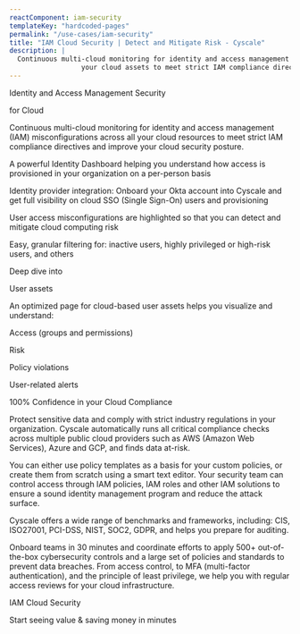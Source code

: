 ```yaml
---
reactComponent: iam-security
templateKey: "hardcoded-pages"
permalink: "/use-cases/iam-security"
title: "IAM Cloud Security | Detect and Mitigate Risk - Cyscale"
description: |
  Continuous multi-cloud monitoring for identity and access management (IAM) misconfigurations across all
                  your cloud assets to meet strict IAM compliance directives and improve your cloud security posture.
---
```


Identity and Access Management Security

for Cloud

Continuous multi-cloud monitoring for identity and access management (IAM)
                                misconfigurations across all your cloud resources to meet strict IAM compliance
                                directives and improve your cloud security posture.

A powerful Identity Dashboard helping you understand how access is provisioned
                                        in your organization on a per-person basis

Identity provider integration: Onboard your Okta account into Cyscale and get
                                        full visibility on cloud SSO (Single Sign-On) users and provisioning

User access misconfigurations are highlighted so that you can detect and
                                        mitigate cloud computing risk

Easy, granular filtering for: inactive users, highly privileged or high-risk
                                        users, and others

Deep dive into

User assets

An optimized page for cloud-based user assets helps you visualize and understand:

Access (groups and permissions)

Risk

Policy violations

User-related alerts

100% Confidence in your Cloud Compliance

Protect sensitive data and comply with strict industry regulations in your
                                        organization. Cyscale automatically runs all critical compliance checks across
                                        multiple public cloud providers such as AWS (Amazon Web Services), Azure and
                                        GCP, and finds data at-risk.

You can either use policy templates as a basis for your custom policies, or
                                        create them from scratch using a smart text editor. Your security team can
                                        control access through IAM policies, IAM roles and other IAM solutions to ensure
                                        a sound identity management program and reduce the attack surface.

Cyscale offers a wide range of benchmarks and frameworks, including: CIS,
                                        ISO27001, PCI-DSS, NIST, SOC2, GDPR, and helps you prepare for auditing.

Onboard teams in 30 minutes and coordinate efforts to apply 500+ out-of-the-box
                                        cybersecurity controls and a large set of policies and standards to prevent data
                                        breaches. From access control, to MFA (multi-factor authentication), and the
                                        principle of least privilege, we help you with regular access reviews for your
                                        cloud infrastructure.

IAM Cloud Security

Start seeing value & saving money in minutes



